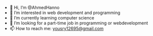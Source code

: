 - 👋 Hi, I’m @AhmedHanno
- 👀 I’m interested in web development and programming  
- 🌱 I’m currently learning computer science
- 💞️ I’m looking for a part-time job in programming or webdevelopment  
- 📫 How to reach me: yousry12695@gmail.com

<!---
AhmedHanno/AhmedHanno is a ✨ special ✨ repository because its `README.md` (this file) appears on your GitHub profile.
You can click the Preview link to take a look at your changes.
--->
